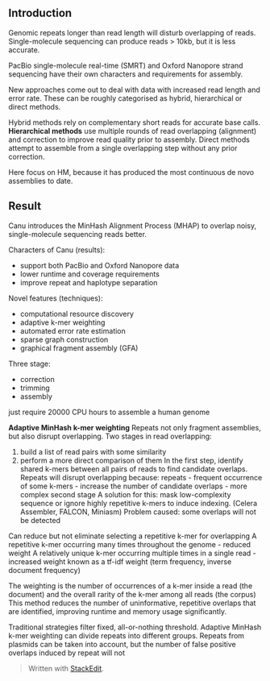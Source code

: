 ## Introduction
Genomic repeats longer than read length will disturb overlapping of reads. Single-molecule sequencing can produce reads > 10kb, but it is less accurate.

PacBio single-molecule real-time (SMRT) and Oxford Nanopore strand sequencing have their own characters and requirements for assembly. 

New approaches come out to deal with data with increased read length and error rate. These can be roughly categorised as hybrid, hierarchical or direct methods.

Hybrid methods rely on complementary short reads for accurate base calls.
**Hierarchical methods** use multiple rounds of read  overlapping (alignment) and correction to improve read quality prior to assembly.
Direct methods attempt to assemble from a single overlapping step without any prior correction.

Here focus on HM, because it has produced the most continuous de novo assemblies to date.

## Result
Canu introduces the MinHash Alignment Process (MHAP) to overlap noisy, single-molecule sequencing reads better.

Characters of Canu (results):
- support both PacBio and Oxford Nanopore data
- lower runtime and coverage requirements
- improve repeat and haplotype separation

Novel features (techniques):
- computational resource discovery
- adaptive k-mer weighting
- automated error rate estimation
- sparse graph construction
- graphical fragment assembly (GFA)

Three stage:
- correction
- trimming
- assembly

just require 20000 CPU hours to assemble a human genome

**Adaptive MinHash k-mer weighting**
Repeats not only fragment assemblies, but also disrupt overlapping.
Two stages in read overlapping:
1. build a list of read pairs with some similarity
2. perform a more direct comparison of them
In the first step, identify shared k-mers between all pairs of reads to find candidate overlaps. Repeats will disrupt overlapping because: 
repeats - frequent occurrence of some k-mers - increase the number of candidate overlaps - more complex second stage
A solution for this: mask low-complexity sequence or ignore highly repetitive k-mers to induce indexing. (Celera Assembler, FALCON, Miniasm)
Problem caused: some overlaps will not be detected

Can reduce but not eliminate selecting a repetitive k-mer for overlapping
A repetitive k-mer occurring many times throughout the genome - reduced weight 
A relatively unique k-mer occurring multiple times in a single read - increased weight 
known as a tf-idf weight (term frequency, inverse document frequency)

The weighting is the number of occurrences of a k-mer inside a read (the document) and the overall rarity of the k-mer among all reads (the corpus)
This method reduces the number of uninformative, repetitive overlaps that are identified, improving runtime and memory usage significantly.

Traditional strategies filter fixed, all-or-nothing threshold.
Adaptive MinHash k-mer weighting can divide repeats into different groups. Repeats from plasmids can be taken into account, but the number of false positive overlaps induced by repeat will not 
> Written with [StackEdit](https://stackedit.io/).
<!--stackedit_data:
eyJoaXN0b3J5IjpbLTM3MjI2MTkxMSwxODk0NjYxNzEwLDUzMT
kxNDMzOCwzNTAxODc0OTcsMTA3MjI2NjcxNCwyMDU5MDcyMTIy
LC05NTExNDY5NjAsLTEzNDEzMDE0NDksLTE1ODkwNjM1MDAsMT
Y4Mzk5MjE0NiwtMzA4MzExXX0=
-->